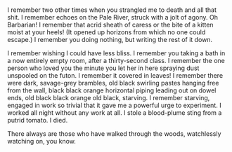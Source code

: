 <br>

I remember two other times when you strangled me to death and all that shit. I
remember echoes on the Pale River, struck with a jolt of agony. 
Oh Barbarian! I remember that acrid sheath of caress or the bite of a kitten
moist at your heels!
(It opened up horizons from which no one could escape.)
I remember you doing nothing, but writing the rest of it down.


I remember wishing I could have less bliss. I remember you taking a bath in a
now entirely empty room, after a thirty-second class. I remember the one person
who loved you the minute you let her in here spraying dust unspooled on the
futon. I remember it covered in leaves! I remember there were dark, savage-grey
brambles, old black swirling pastes hanging free from the wall, black black
orange horizontal piping leading out on dowel ends, old black black orange old
black, starving. I remember starving, engaged in work so trivial that it gave me
a powerful urge to experiment. I worked all night without any work at all. I
stole a blood-plume sting from a putrid tomato. I died.


There always are those who have walked through the woods, watchlessly watching
on, you know.

<br>
<br>

